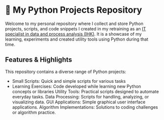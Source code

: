 # 🐍 My Python Projects Repository
Welcome to my personal repository where I collect and store Python projects, scripts, and code snippets I created in my retraining as an [IT specialist in data and process analysis (IHK)](https://www.bbq.de/umschulung/koeln/fachinformatiker-datenanalyse-und-prozessanalyse-data-science/). It is a showcase of my learning, experiments and created utility tools using Python during that time.

## Features & Highlights  
This repository contains a diverse range of Python projects:
* Small Scripts: Quick and simple scripts for various tasks
* Learning Exercises: Code developed while learning new Python concepts or libraries
Utility Tools: Practical scripts designed to automate everyday tasks.
Data Processing: Scripts for handling, analyzing, or visualizing data.
GUI Applications: Simple graphical user interface applications.
Algorithm Implementations: Solutions to coding challenges or algorithm practice.
